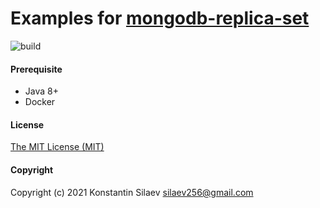 # Examples for [mongodb-replica-set](https://github.com/silaev/mongodb-replica-set)    
![build](https://github.com/silaev/mongodb-replica-set-examples/workflows/build/badge.svg?branch=master)

#### Prerequisite
- Java 8+
- Docker

#### License
[The MIT License (MIT)](https://github.com/silaev/mongodb-replica-set-examples/blob/master/LICENSE/)

#### Copyright
Copyright (c) 2021 Konstantin Silaev <silaev256@gmail.com>